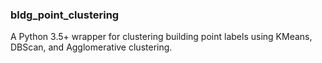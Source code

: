 ### bldg_point_clustering

A Python 3.5+ wrapper for clustering building point labels
using KMeans, DBScan, and Agglomerative clustering.

